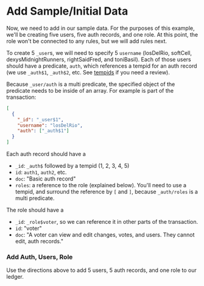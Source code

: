 # Add Sample/Initial Data

Now, we need to add in our sample data. For the purposes of this example, we'll be creating five users, five auth records, and one role. At this point, the role won't be connected to any rules, but we will add rules next.

To create 5 `_user`s, we will need to specify 5 `username` (losDelRio, softCell, dexysMidnightRunners, rightSaidFred, and toniBasil). Each of those users should have a predicate, `auth`, which references a tempid for an auth record (we use `_auth$1`, `_auth$2`, etc. See <a href="/docs/transact/basics#temporary-ids" target="_blank">tempids</a> if you need a review).

Because `_user/auth` is a multi predicate, the specified object of the predicate needs to be inside of an array. For example is part of the transaction:

```json
[
  {
    "_id": "_user$1",
    "username": "losDelRio",
    "auth": ["_auth$1"]
  }
]
```

Each auth record should have a

- `_id`: `_auth$` followed by a tempid (1, 2, 3, 4, 5)
- `id`: `auth1`, `auth2`, etc.
- `doc`: "Basic auth record"
- `roles`: a reference to the role (explained below). You'll need to use a tempid, and surround the reference by `[` and `]`, because `_auth/roles` is a multi predicate.

The role should have a

- `_id`: `_role$voter`, so we can reference it in other parts of the transaction.
- `id`: "voter"
- `doc`: "A voter can view and edit changes, votes, and users. They cannot edit, auth records."

<div class="challenge">
<h3>Add Auth, Users, Role</h3>
<p>
Use the directions above to add 5 users, 5 auth records, and one role to our ledger.
</p>
</div>

